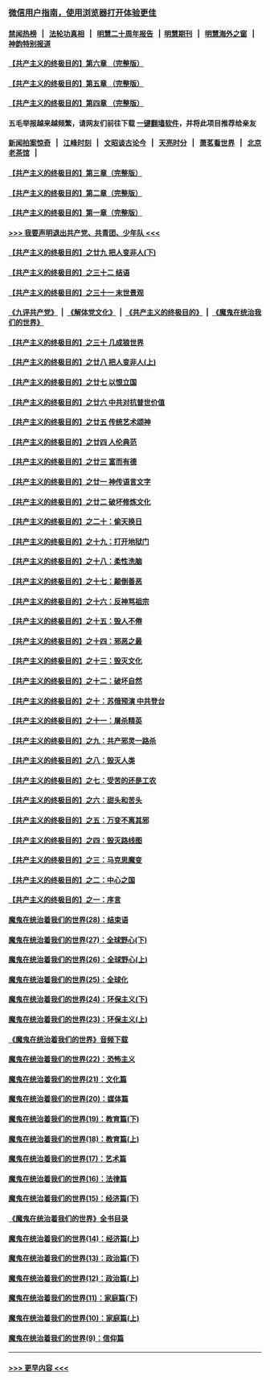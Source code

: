 ### [微信用户指南，使用浏览器打开体验更佳](https://github.com/gfw-breaker/banned-news1/blob/master/indexes/wechat-guide.md?t=0)
#### [禁闻热榜](热点新闻.md?t=0)  &nbsp;&nbsp;|&nbsp;&nbsp; [法轮功真相](https://github.com/gfw-breaker/truth/blob/master/README.md?t=0) &nbsp;&nbsp;|&nbsp;&nbsp; [明慧二十周年报告](https://github.com/gfw-breaker/mh-reports/blob/master/README.md?t=0) &nbsp;&nbsp;|&nbsp;&nbsp;[明慧期刊](https://github.com/gfw-breaker/mh-qikan) &nbsp;&nbsp;|&nbsp;&nbsp; [明慧海外之窗](https://github.com/gfw-breaker/mh-news/blob/master/README.md?t=0) &nbsp;&nbsp;|&nbsp;&nbsp; [神韵特别报道](https://github.com/gfw-breaker/mh-news/blob/master/shenyun.md?t=0)
#### [【共产主义的终极目的】第六章 （完整版）](../pages/nsc422/n11428913.md?t=02070701) 
#### [【共产主义的终极目的】第五章 （完整版）](../pages/nsc422/n11428912.md?t=02070701) 
#### [【共产主义的终极目的】第四章 （完整版）](../pages/nsc422/n11428907.md?t=02070701) 
#### 五毛举报越来越频繁，请网友们前往下载 [一键翻墙软件](https://github.com/gfw-breaker/ssr-accounts)，并将此项目推荐给亲友
#### [新闻拍案惊奇](https://github.com/gfw-breaker/banned-news1/blob/master/pages/link4.md) &nbsp;&nbsp;|&nbsp;&nbsp; [江峰时刻](https://github.com/gfw-breaker/banned-news1/blob/master/pages/link4.md) &nbsp;&nbsp;|&nbsp;&nbsp; [文昭谈古论今](https://github.com/gfw-breaker/banned-news1/blob/master/pages/link4.md) &nbsp;&nbsp;|&nbsp;&nbsp; [天亮时分](https://github.com/gfw-breaker/banned-news1/blob/master/pages/link4.md) &nbsp;&nbsp;|&nbsp;&nbsp; [萧茗看世界](https://github.com/gfw-breaker/banned-news1/blob/master/pages/link4.md) &nbsp;&nbsp;|&nbsp;&nbsp; [北京老茶馆](https://github.com/gfw-breaker/banned-news1/blob/master/pages/link4.md) &nbsp;&nbsp;|&nbsp;&nbsp; 
#### [【共产主义的终极目的】第三章（完整版）](../pages/nsc422/n11428848.md?t=02070701) 
#### [【共产主义的终极目的】第二章（完整版）](../pages/nsc422/n11428831.md?t=02070701) 
#### [【共产主义的终极目的】第一章（完整版）](../pages/nsc422/n11417651.md?t=02070701) 
#### [>>> 我要声明退出共产党、共青团、少年队 <<<](https://github.com/begood0513/goodnews/blob/master/quit/letter.md) 
#### [【共产主义的终极目的】之廿九 把人变非人(下)](../pages/nsc422/n11344140.md?t=02070701) 
#### [【共产主义的终极目的】之三十二 结语](../pages/nsc422/n11360535.md?t=02070701) 
#### [【共产主义的终极目的】之三十一 末世景观](../pages/nsc422/n11351129.md?t=02070701) 
#### [《九评共产党》](https://github.com/begood0513/9ping.md/blob/master/README.md) &nbsp;|&nbsp; [《解体党文化》](../../../../jtdwh.md/blob/master/README.md)  &nbsp;|&nbsp; [《共产主义的终极目的》](../../../../gczydzjmd.md/blob/master/README.md) &nbsp;|&nbsp; [《魔鬼在统治我们的世界》](../../../../mgztzwmdsj.md/blob/master/README.md) 
#### [【共产主义的终极目的】之三十 几成狼世界](../pages/nsc422/n11348280.md?t=02070701) 
#### [【共产主义的终极目的】之廿八 把人变非人(上)](../pages/nsc422/n11340492.md?t=02070701) 
#### [【共产主义的终极目的】之廿七 以恨立国](../pages/nsc422/n11336944.md?t=02070701) 
#### [【共产主义的终极目的】之廿六 中共对抗普世价值](../pages/nsc422/n11324785.md?t=02070701) 
#### [【共产主义的终极目的】之廿五 传统艺术颂神](../pages/nsc422/n11296396.md?t=02070701) 
#### [【共产主义的终极目的】之廿四 人伦典范](../pages/nsc422/n11296397.md?t=02070701) 
#### [【共产主义的终极目的】之廿三 富而有德](../pages/nsc422/n11283598.md?t=02070701) 
#### [【共产主义的终极目的】之廿一 神传语言文字](../pages/nsc422/n11263265.md?t=02070701) 
#### [【共产主义的终极目的】之廿二 破坏修炼文化](../pages/nsc422/n11245728.md?t=02070701) 
#### [【共产主义的终极目的】之二十：偷天换日](../pages/nsc422/n11238846.md?t=02070701) 
#### [【共产主义的终极目的】之十九：打开地狱门](../pages/nsc422/n11206376.md?t=02070701) 
#### [【共产主义的终极目的】之十八：柔性洗脑](../pages/nsc422/n11199994.md?t=02070701) 
#### [【共产主义的终极目的】之十七：颠倒善恶](../pages/nsc422/n11179782.md?t=02070701) 
#### [【共产主义的终极目的】之十六：反神骂祖宗](../pages/nsc422/n11166798.md?t=02070701) 
#### [【共产主义的终极目的】之十五：毁人不倦](../pages/nsc422/n11166792.md?t=02070701) 
#### [【共产主义的终极目的】之十四：邪恶之最](../pages/nsc422/n11150249.md?t=02070701) 
#### [【共产主义的终极目的】之十三：毁灭文化](../pages/nsc422/n11135227.md?t=02070701) 
#### [【共产主义的终极目的】之十二：破坏自然](../pages/nsc422/n11135214.md?t=02070701) 
#### [【共产主义的终极目的】之十：苏俄预演 中共登台](../pages/nsc422/n11118424.md?t=02070701) 
#### [【共产主义的终极目的】之十一：屠杀精英](../pages/nsc422/n11118442.md?t=02070701) 
#### [【共产主义的终极目的】之九：共产邪灵一路杀](../pages/nsc422/n11114139.md?t=02070701) 
#### [【共产主义的终极目的】之八：毁灭人类](../pages/nsc422/n11108503.md?t=02070701) 
#### [【共产主义的终极目的】之七：受苦的还是工农](../pages/nsc422/n11101809.md?t=02070701) 
#### [【共产主义的终极目的】之六：甜头和苦头](../pages/nsc422/n11096971.md?t=02070701) 
#### [【共产主义的终极目的】之五：万变不离其邪](../pages/nsc422/n11091285.md?t=02070701) 
#### [【共产主义的终极目的】之四：毁灭路线图](../pages/nsc422/n11086284.md?t=02070701) 
#### [【共产主义的终极目的】之三：马克思魔变](../pages/nsc422/n11061941.md?t=02070701) 
#### [【共产主义的终极目的】之二：中心之国](../pages/nsc422/n11047728.md?t=02070701) 
#### [【共产主义的终极目的】之一：序言](../pages/nsc422/n11086077.md?t=02070701) 
#### [魔鬼在统治着我们的世界(28)：结束语](../pages/nsc422/n10936246.md?t=02070701) 
#### [魔鬼在统治着我们的世界(27)：全球野心(下)](../pages/nsc422/n10928319.md?t=02070701) 
#### [魔鬼在统治着我们的世界(26)：全球野心(上)](../pages/nsc422/n10900318.md?t=02070701) 
#### [魔鬼在统治着我们的世界(25)：全球化](../pages/nsc422/n10788205.md?t=02070701) 
#### [魔鬼在统治着我们的世界(24)：环保主义(下)](../pages/nsc422/n10695307.md?t=02070701) 
#### [魔鬼在统治着我们的世界(23)：环保主义(上)](../pages/nsc422/n10688613.md?t=02070701) 
#### [《魔鬼在统治着我们的世界》音频下载](../pages/nsc422/n10635553.md?t=02070701) 
#### [魔鬼在统治着我们的世界(22)：恐怖主义](../pages/nsc422/n10614727.md?t=02070701) 
#### [魔鬼在统治着我们的世界(21)：文化篇](../pages/nsc422/n10597706.md?t=02070701) 
#### [魔鬼在统治着我们的世界(20)：媒体篇](../pages/nsc422/n10586579.md?t=02070701) 
#### [魔鬼在统治着我们的世界(19)：教育篇(下)](../pages/nsc422/n10564808.md?t=02070701) 
#### [魔鬼在统治着我们的世界(18)：教育篇(上)](../pages/nsc422/n10526970.md?t=02070701) 
#### [魔鬼在统治着我们的世界(17)：艺术篇](../pages/nsc422/n10499093.md?t=02070701) 
#### [魔鬼在统治着我们的世界(16)：法律篇](../pages/nsc422/n10485969.md?t=02070701) 
#### [魔鬼在统治着我们的世界(15)：经济篇(下)](../pages/nsc422/n10469975.md?t=02070701) 
#### [《魔鬼在统治着我们的世界》全书目录](../pages/nsc422/n10464261.md?t=02070701) 
#### [魔鬼在统治着我们的世界(14)：经济篇(上)](../pages/nsc422/n10457370.md?t=02070701) 
#### [魔鬼在统治着我们的世界(13)：政治篇(下)](../pages/nsc422/n10448270.md?t=02070701) 
#### [魔鬼在统治着我们的世界(12)：政治篇(上)](../pages/nsc422/n10444576.md?t=02070701) 
#### [魔鬼在统治着我们的世界(11)：家庭篇(下)](../pages/nsc422/n10440961.md?t=02070701) 
#### [魔鬼在统治着我们的世界(10)：家庭篇(上)](../pages/nsc422/n10435448.md?t=02070701) 
#### [魔鬼在统治着我们的世界(9)：信仰篇](../pages/nsc422/n10432159.md?t=02070701) 

----
#### [ >>> 更早内容 <<< ](../indexes/nsc422-earlier.md)
